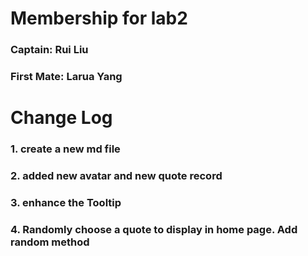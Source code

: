 <h1>Membership for lab2</h1>
<h3>Captain: Rui Liu</h3>
<h3>First Mate: Larua Yang</h3>
<h1>Change Log</h1>
<h3>1. create a new md file</h3>
<h3>2. added new avatar and new quote record</h3>
<h3>3. enhance the Tooltip</h3>
<h3>4. Randomly choose a quote to display in home page. Add random method</h3>